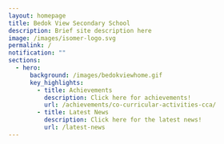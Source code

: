 ```yaml
---
layout: homepage
title: Bedok View Secondary School
description: Brief site description here
image: /images/isomer-logo.svg
permalink: /
notification: ""
sections:
  - hero:
      background: /images/bedokviewhome.gif
      key_highlights:
        - title: Achievements
          description: Click here for achievements!
          url: /achievements/co-curricular-activities-cca/
        - title: Latest News
          description: Click here for the latest news!
          url: /latest-news
---
```

